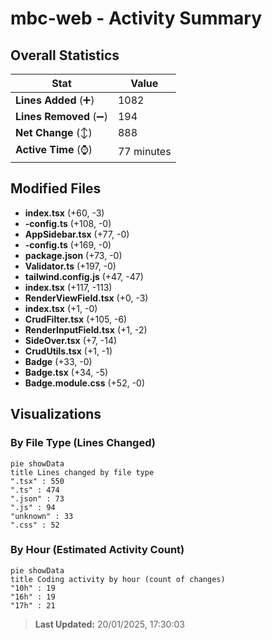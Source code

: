 # mbc-web - Activity Summary 

## Overall Statistics

| Stat                   | Value                                                             |
| ---------------------- | ----------------------------------------------------------------- |
| **Lines Added** (➕)   | 1082                                          |
| **Lines Removed** (➖) | 194                                        |
| **Net Change** (↕)    | 888                |
| **Active Time** (⌚)   | 77 minutes |


## Modified Files
- **index.tsx** (+60, -3)
- **-config.ts** (+108, -0)
- **AppSidebar.tsx** (+77, -0)
- **-config.ts** (+169, -0)
- **package.json** (+73, -0)
- **Validator.ts** (+197, -0)
- **tailwind.config.js** (+47, -47)
- **index.tsx** (+117, -113)
- **RenderViewField.tsx** (+0, -3)
- **index.tsx** (+1, -0)
- **CrudFilter.tsx** (+105, -6)
- **RenderInputField.tsx** (+1, -2)
- **SideOver.tsx** (+7, -14)
- **CrudUtils.tsx** (+1, -1)
- **Badge** (+33, -0)
- **Badge.tsx** (+34, -5)
- **Badge.module.css** (+52, -0)

## Visualizations

### By File Type (Lines Changed)

```mermaid
pie showData
title Lines changed by file type
".tsx" : 550
".ts" : 474
".json" : 73
".js" : 94
"unknown" : 33
".css" : 52
```

### By Hour (Estimated Activity Count)

```mermaid
pie showData
title Coding activity by hour (count of changes)
"10h" : 19
"16h" : 19
"17h" : 21
```


> **Last Updated:** 20/01/2025, 17:30:03